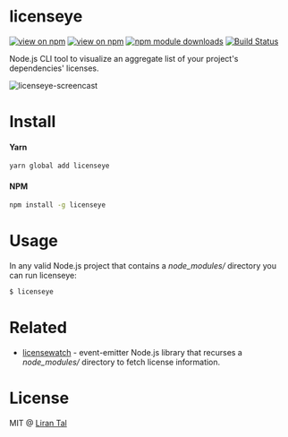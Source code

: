 # licenseye

[![view on npm](http://img.shields.io/npm/v/licenseye.svg)](https://www.npmjs.org/package/licenseye)
[![view on npm](http://img.shields.io/npm/l/licenseye.svg)](https://www.npmjs.org/package/licenseye)
[![npm module downloads](http://img.shields.io/npm/dt/licenseye.svg)](https://www.npmjs.org/package/licenseye)
[![Build Status](https://travis-ci.org/lirantal/licenseye.svg?branch=master)](https://travis-ci.org/lirantal/licenseye)

Node.js CLI tool to visualize an aggregate list of your project's dependencies' licenses.

![licenseye-screencast](https://media.giphy.com/media/y1D0SLr9kQ9l6/giphy.gif)

# Install

#### Yarn
```bash
yarn global add licenseye
```

#### NPM
```bash
npm install -g licenseye
```

# Usage

In any valid Node.js project that contains a *node_modules/* directory you can run licenseye:

```bash
$ licenseye
```

# Related

* [licensewatch](https://github.com/lirantal/licensewatch) - event-emitter Node.js library that recurses a *node_modules/* directory to fetch license information.

# License

MIT @ [Liran Tal](https://github.com/lirantal)
